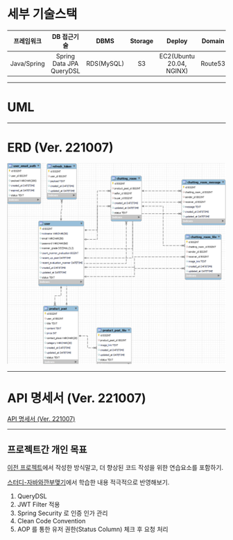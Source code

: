 # 세부 기술스택

|    프레임워크    |            DB 접근기술             |    DBMS     | Storage  |          Deploy           |  Domain  | Messaging  | MailSender  |
|:-----------:|:------------------------------:|:-----------:|:--------:|:-------------------------:|:--------:|:----------:|:-----------:|
| Java/Spring | Spring Data JPA <br> QueryDSL  | RDS(MySQL)  |    S3    | EC2(Ubuntu 20.04, NGINX)  | Route53  |  RabbitMQ  |     SES     |

---

# UML
[]()

---

# ERD (Ver. 221007)
![](src/main/resources/erd/SUGO%20ERD-3.png)

---

# API 명세서 (Ver. 221007)
[API 명세서 (Ver. 221007)](https://diger.gitbook.io/untitled-1/)

---

## 프로젝트간 개인 목표

[이전 프로젝트](https://github.com/uswLectureEvaluation/Backend-Remaster)에서 작성한 방식말고, 더 향상된 코드 작성을 위한 연습요소를 포함하기.

[스터디-자바와깐부맺기](https://github.com/Be-GGanboo-With-Java)에서 학습한 내용 적극적으로 반영해보기.

1. QueryDSL
2. JWT Filter 적용
3. Spring Security 로 인증 인가 관리 
4. Clean Code Convention
5. AOP 를 통한 유저 권한(Status Column) 체크 후 요청 처리
